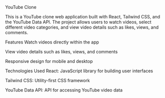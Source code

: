 YouTube Clone

This is a YouTube clone web application built with React, Tailwind CSS, and the YouTube Data API. The project allows users to watch videos, select different video categories, and view video details such as likes, views, and comments.

Features
Watch videos directly within the app

View video details such as likes, views, and comments

Responsive design for mobile and desktop


Technologies Used
React: JavaScript library for building user interfaces

Tailwind CSS: Utility-first CSS framework

YouTube Data API: API for accessing YouTube video data